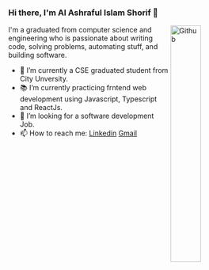 ### Hi there, I'm Al Ashraful Islam Shorif 👋

<img width="35%" align="right" alt="Github" src="https://user-images.githubusercontent.com/48678280/88862734-4903af80-d201-11ea-968b-9c939d88a37c.gif" />

I'm a graduated from computer science and engineering who is passionate about writing code, solving problems, automating stuff, and building software.

- 🔭 I’m currently a CSE graduated student from City Unversity.
- 📚 I’m currently practicing  frntend web development using Javascript, Typescript and ReactJs.
- 👯 I’m looking for a software development Job. 
- 📫 How to reach me: [Linkedin](https://www.linkedin.com/in/al-ashraful-islam-shorif-707845212) [Gmail](mailto:alashrafulislamshorif@gmail.com)

